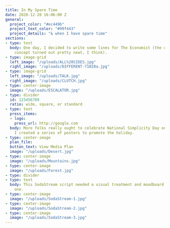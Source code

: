 ```yaml
---
title: In My Spare Time
date: 2020-12-20 16:06:00 Z
general:
  project_color: "#ec449b"
  project_text_color: "#99f443"
  project_details: "& when I have spare time"
sections:
- type: text
  body: One day, I decided to write some lines for The Economist (the out-of-home
    concept turned out pretty neat, I think).
- type: image-grid
  left_image: "/uploads/ALL%20SIDES.jpg"
  right_image: "/uploads/DIFFERENT-71028a.jpg"
- type: image-grid
  left_image: "/uploads/TALK.jpg"
  right_image: "/uploads/CLUTCH.jpg"
- type: center-image
  image: "/uploads/ESCALATOR.jpg"
- type: divider
  id: 123456789
  ratio: wide, square, or standard
- type: text
  press_items:
  - logo: 
    press_url: http://google.com
  body: More folks really ought to celebrate National Simplicity Day on July 12, so
    I created a series of posters to promote the holiday.
- type: center-image
  plan_file: 
  button_text: View Media Plan
  image: "/uploads/Desert.jpg"
- type: center-image
  image: "/uploads/Mountains.jpg"
- type: center-image
  image: "/uploads/Forest.jpg"
- type: divider
- type: text
  body: This SodaStream script needed a visual treatment and moodboard, so I created
    one.
- type: center-image
  image: "/uploads/SodaStream-1.jpg"
- type: center-image
  image: "/uploads/SodaStream-2.jpg"
- type: center-image
  image: "/uploads/SodaStream-3.jpg"
---
```


